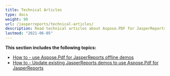 ```yaml
---
title: Technical Articles
type: docs
weight: 90
url: /jasperreports/technical-articles/
description: Read technical articles about Aspose.PDF for JasperReports. Get advanced insights to enhance your JasperReports to PDF conversions.
lastmod: "2021-06-05"
---
```


**This section includes the following topics:**

- [How to - use Aspose.Pdf for JasperReports offline demos](/pdf/jasperreports/how-to-use-aspose-pdf-for-jasperreports-offline-demos/)
- [ How to - Update existing JasperReports demos to use Aspose.Pdf for JasperReports](/pdf/jasperreports/how-to-update-existing-jasperreports-demos-to-use-aspose-pdf-for-jasperreports/)
